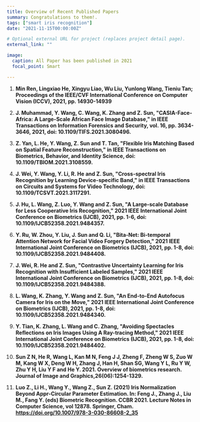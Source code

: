 ```yaml
---
title: Overview of Recent Published Papers  
summary: Congratulations to them!.
tags: ["smart iris recognition"]
date: "2021-11-15T00:00:00Z"

# Optional external URL for project (replaces project detail page).
external_link: ""

image:
  caption: All Paper has been published in 2021
  focal_point: Smart

---
```


1. **Min Ren, Lingxiao He, Xingyu Liao, Wu Liu, Yunlong Wang, Tieniu Tan; Proceedings of the IEEE/CVF International Conference on Computer Vision (ICCV), 2021, pp. 14930-14939**

2. **J. Muhammad, Y. Wang, C. Wang, K. Zhang and Z. Sun, "CASIA-Face-Africa: A Large-Scale African Face Image Database," in IEEE Transactions on Information Forensics and Security, vol. 16, pp. 3634-3646, 2021, doi: 10.1109/TIFS.2021.3080496.**

3. **Z. Yan, L. He, Y. Wang, Z. Sun and T. Tan, "Flexible Iris Matching Based on Spatial Feature Reconstruction," in IEEE Transactions on Biometrics, Behavior, and Identity Science, doi: 10.1109/TBIOM.2021.3108559.**

4. **J. Wei, Y. Wang, Y. Li, R. He and Z. Sun, "Cross-spectral Iris Recognition by Learning Device-specific Band," in IEEE Transactions on Circuits and Systems for Video Technology, doi: 10.1109/TCSVT.2021.3117291.**

5. **J. Hu, L. Wang, Z. Luo, Y. Wang and Z. Sun, "A Large-scale Database for Less Cooperative Iris Recognition," 2021 IEEE International Joint Conference on Biometrics (IJCB), 2021, pp. 1-6, doi: 10.1109/IJCB52358.2021.9484357.**

6. **Y. Ru, W. Zhou, Y. Liu, J. Sun and Q. Li, "Bita-Net: Bi-temporal Attention Network for Facial Video Forgery Detection," 2021 IEEE International Joint Conference on Biometrics (IJCB), 2021, pp. 1-8, doi: 10.1109/IJCB52358.2021.9484408.**

7. **J. Wei, R. He and Z. Sun, "Contrastive Uncertainty Learning for Iris Recognition with Insufficient Labeled Samples," 2021 IEEE International Joint Conference on Biometrics (IJCB), 2021, pp. 1-8, doi: 10.1109/IJCB52358.2021.9484388.**

8. **L. Wang, K. Zhang, Y. Wang and Z. Sun, "An End-to-End Autofocus Camera for Iris on the Move," 2021 IEEE International Joint Conference on Biometrics (IJCB), 2021, pp. 1-8, doi: 10.1109/IJCB52358.2021.9484340.**

9. **Y. Tian, K. Zhang, L. Wang and C. Zhang, "Avoiding Spectacles Reflections on Iris Images Using A Ray-tracing Method," 2021 IEEE International Joint Conference on Biometrics (IJCB), 2021, pp. 1-8, doi: 10.1109/IJCB52358.2021.9484402.**

10. **Sun Z N, He R, Wang L, Kan M N, Feng J J, Zheng F, Zheng W S, Zuo W M, Kang W X, Deng W H, Zhang J, Han H, Shan SG, Wang Y L, Ru Y W, Zhu Y H, Liu Y F and He Y. 2021. Overview of biometrics research. Journal of Image and Graphics,26(06):1254-1329.**

11. **Luo Z., Li H., Wang Y., Wang Z., Sun Z. (2021) Iris Normalization Beyond Appr-Circular Parameter Estimation. In: Feng J., Zhang J., Liu M., Fang Y. (eds) Biometric Recognition. CCBR 2021. Lecture Notes in Computer Science, vol 12878. Springer, Cham. https://doi.org/10.1007/978-3-030-86608-2_35**
